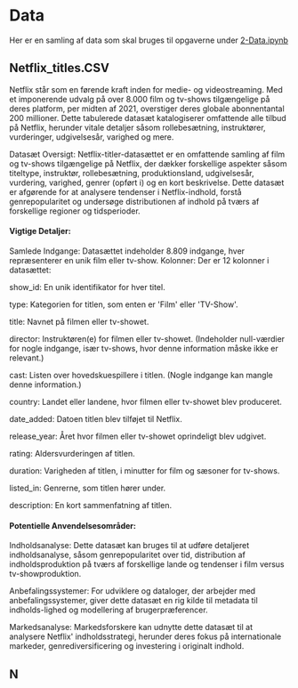 # Data

Her er en samling af data som skal bruges til opgaverne under [2-Data.ipynb](../Exercises/Libraries/2-Data.ipynb)

## Netflix_titles.CSV

Netflix står som en førende kraft inden for medie- og videostreaming. Med et imponerende udvalg på over 8.000 film og tv-shows tilgængelige på deres platform, per midten af 2021, overstiger deres globale abonnentantal 200 millioner. Dette tabulerede datasæt katalogiserer omfattende alle tilbud på Netflix, herunder vitale detaljer såsom rollebesætning, instruktører, vurderinger, udgivelsesår, varighed og mere.

Datasæt Oversigt:
Netflix-titler-datasættet er en omfattende samling af film og tv-shows tilgængelige på Netflix, der dækker forskellige aspekter såsom titeltype, instruktør, rollebesætning, produktionsland, udgivelsesår, vurdering, varighed, genrer (opført i) og en kort beskrivelse. Dette datasæt er afgørende for at analysere tendenser i Netflix-indhold, forstå genrepopularitet og undersøge distributionen af indhold på tværs af forskellige regioner og tidsperioder.

#### Vigtige Detaljer:

Samlede Indgange: Datasættet indeholder 8.809 indgange, hver repræsenterer en unik film eller tv-show.
Kolonner: Der er 12 kolonner i datasættet:

show_id: En unik identifikator for hver titel.

type: Kategorien for titlen, som enten er 'Film' eller 'TV-Show'.

title: Navnet på filmen eller tv-showet.

director: Instruktøren(e) for filmen eller tv-showet. (Indeholder null-værdier for nogle indgange, især tv-shows, hvor denne information måske ikke er relevant.)

cast: Listen over hovedskuespillere i titlen. (Nogle indgange kan mangle denne information.)

country: Landet eller landene, hvor filmen eller tv-showet blev produceret.

date_added: Datoen titlen blev tilføjet til Netflix.

release_year: Året hvor filmen eller tv-showet oprindeligt blev udgivet.

rating: Aldersvurderingen af titlen.

duration: Varigheden af titlen, i minutter for film og sæsoner for tv-shows.

listed_in: Genrerne, som titlen hører under.

description: En kort sammenfatning af titlen.

#### Potentielle Anvendelsesområder:

Indholdsanalyse: Dette datasæt kan bruges til at udføre detaljeret indholdsanalyse, såsom genrepopularitet over tid, distribution af indholdsproduktion på tværs af forskellige lande og tendenser i film versus tv-showproduktion.

Anbefalingssystemer: For udviklere og dataloger, der arbejder med anbefalingssystemer, giver dette datasæt en rig kilde til metadata til indholds-lighed og modellering af brugerpræferencer.

Markedsanalyse: Markedsforskere kan udnytte dette datasæt til at analysere Netflix' indholdsstrategi, herunder deres fokus på internationale markeder, genrediversificering og investering i originalt indhold.

## N
